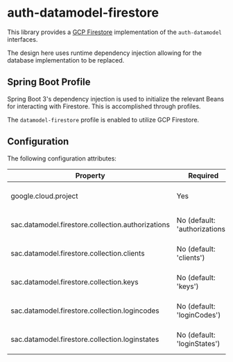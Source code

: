 # auth-datamodel-firestore

This library provides a [GCP Firestore](https://cloud.google.com/firestore) implementation of the `auth-datamodel` interfaces.

The design here uses runtime dependency injection allowing for the database implementation to be replaced.

## Spring Boot Profile

Spring Boot 3's dependency injection is used to initialize the relevant Beans for interacting with Firestore. This is accomplished through profiles.

The `datamodel-firestore` profile is enabled to utilize GCP Firestore.

## Configuration

The following configuration attributes:

| Property                                          | Required                       | Description               |
| ------------------------------------------------- | ------------------------------ | ------------------------- |
| google.cloud.project                              | Yes                            | GCP Project name          |
| sac.datamodel.firestore.collection.authorizations | No (default: 'authorizations') | Firestore collection name |
| sac.datamodel.firestore.collection.clients        | No (default: 'clients')        | Firestore collection name |
| sac.datamodel.firestore.collection.keys           | No (default: 'keys')           | Firestore collection name |
| sac.datamodel.firestore.collection.logincodes     | No (default: 'loginCodes')     | Firestore collection name |
| sac.datamodel.firestore.collection.loginstates    | No (default: 'loginStates')    | Firestore collection name |
